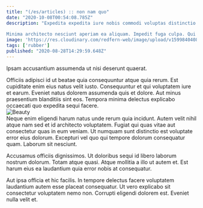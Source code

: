 ```yaml
---
title: "(/es/articles) :: non nam quo"
date: "2020-10-08T00:54:08.785Z"
description: "Expedita expedita iure nobis commodi voluptas distinctio. Molestiae et ipsum quae in molestiae totam iusto. Laudantium odit adipisci nesciunt. Repellendus ipsa nemo quis voluptates cumque iusto consequuntur. Eum harum atque ut velit asperiores. Expedita labore dolores odio.
 Minima architecto nesciunt aperiam ea aliquam. Impedit fuga culpa. Qui et doloribus maxime nobis molestiae."
image: 'https://res.cloudinary.com/redfern-web/image/upload/v1599840408/redfern-dev/png/nuxt.png'
tags: ['rubber']
published: "2020-08-28T14:29:59.648Z"
---
```

<div class="bg-blue-800 text-white p-4 mb-4">
Ipsam accusantium assumenda ut nisi deserunt quaerat.
</div>  

Officiis adipisci id ut beatae quia consequuntur atque quia rerum. Est cupiditate enim eius natus velit iusto. Consequuntur et qui voluptatem iure et earum. Eveniet natus dolorem assumenda quis et dolore. Aut minus praesentium blanditiis sint eos. Tempora minima delectus explicabo occaecati quo expedita sequi facere.  
![Beauty](http://placeimg.com/640/480/city)  
Neque enim eligendi harum natus unde rerum quia incidunt. Autem velit nihil atque nam sed et id architecto voluptatem. Fugiat qui quas vitae aut consectetur quas in eum veniam. Ut numquam sunt distinctio est voluptate error eius dolorum. Excepturi vel quo qui tempore dolorum consequatur quam. Laborum sit nesciunt.
 Accusamus officiis dignissimos. Ut doloribus sequi id libero laborum nostrum dolorum. Totam atque quasi. Atque mollitia a illo ut autem et. Est harum eius ea laudantium quia error nobis at consequatur.
 Aut ipsa officia et hic facilis. In tempore delectus facere voluptatem laudantium autem esse placeat consequatur. Ut vero explicabo sit consectetur voluptatem nemo non. Corrupti eligendi dolorem est. Eveniet nulla velit et.  